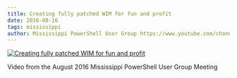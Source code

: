 ```yaml
---
title: Creating fully patched WIM for fun and profit
date: 2016-08-16
tags: mississippi
author: Mississippi PowerShell User Group https://www.youtube.com/channel/UC7Eje7Fw3rYW3wpoyli492g
---
```


[![Creating fully patched WIM for fun and profit](https://i2.ytimg.com/vi/m3jrvfF3NVw/hqdefault.jpg "Creating fully patched WIM for fun and profit")](https://www.youtube.com/watch?v=m3jrvfF3NVw)

Video from the August 2016 Mississippi PowerShell User Group Meeting
